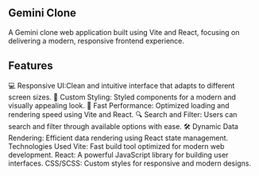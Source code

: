 

## Gemini Clone
A Gemini clone web application built using Vite and React, focusing on delivering a modern, responsive frontend experience.

## Features
💻 Responsive UI:Clean and intuitive interface that adapts to different screen sizes.
🎨 Custom Styling: Styled components for a modern and visually appealing look.
🚀 Fast Performance: Optimized loading and rendering speed using Vite and React.
🔍 Search and Filter: Users can search and filter through available options with ease.
🛠️ Dynamic Data Rendering: Efficient data rendering using React state management.
Technologies Used
Vite: Fast build tool optimized for modern web development.
React: A powerful JavaScript library for building user interfaces.
CSS/SCSS: Custom styles for responsive and modern designs.
